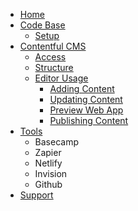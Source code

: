 - [Home](https://github.com/AmcorPackaging/LiquiForm/wiki)
- [Code Base](https://github.com/AmcorPackaging/LiquiForm/wiki/Code-Base)
  - [Setup](https://github.com/AmcorPackaging/LiquiForm/wiki/setup)
- [Contentful CMS](https://github.com/AmcorPackaging/LiquiForm/wiki/Contentful-CMS)
  - [Access](https://github.com/AmcorPackaging/LiquiForm/wiki/CMS-access)
  - [Structure](https://github.com/AmcorPackaging/LiquiForm/wiki/CMS-Structure)
  - [Editor Usage](https://github.com/AmcorPackaging/LiquiForm/wiki/CMS-Editor-Usage)
    - [Adding Content](https://github.com/AmcorPackaging/LiquiForm/wiki/CMS-Adding-Content)
    - [Updating Content](https://github.com/AmcorPackaging/LiquiForm/wiki/CMS-Updating-Content)
    - [Preview Web App](https://github.com/AmcorPackaging/LiquiForm/wiki/Preview)
    - [Publishing Content](https://github.com/AmcorPackaging/LiquiForm/wiki/CMS-Publishing-Content)
- [Tools](https://github.com/AmcorPackaging/LiquiForm/wiki/Tools)
  - Basecamp
  - Zapier
  - Netlify
  - Invision
  - Github
- [Support](https://github.com/AmcorPackaging/LiquiForm/wiki/support)